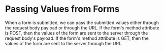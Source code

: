 # Passing Values from Forms

<!-- markdownlint-disable -->

When a form is submitted, we can pass the submitted values either through the request body payload or through the URL. If the form's method attribute is POST, then the values of the form are sent to the server through the request body's payload. If the form's method attribute is GET, then the values of the form are sent to the server through the URL.
